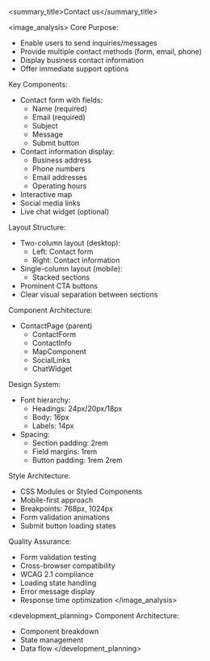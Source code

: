 
<summary_title>Contact us</summary_title>

<image_analysis>
Core Purpose:
- Enable users to send inquiries/messages
- Provide multiple contact methods (form, email, phone)
- Display business contact information
- Offer immediate support options

Key Components:
- Contact form with fields:
  - Name (required)
  - Email (required)
  - Subject
  - Message
  - Submit button
- Contact information display:
  - Business address
  - Phone numbers
  - Email addresses
  - Operating hours
- Interactive map
- Social media links
- Live chat widget (optional)

Layout Structure:
- Two-column layout (desktop):
  - Left: Contact form
  - Right: Contact information
- Single-column layout (mobile):
  - Stacked sections
- Prominent CTA buttons
- Clear visual separation between sections

Component Architecture:
- ContactPage (parent)
  - ContactForm
  - ContactInfo
  - MapComponent
  - SocialLinks
  - ChatWidget

Design System:
- Font hierarchy:
  - Headings: 24px/20px/18px
  - Body: 16px
  - Labels: 14px
- Spacing:
  - Section padding: 2rem
  - Field margins: 1rem
  - Button padding: 1rem 2rem

Style Architecture:
- CSS Modules or Styled Components
- Mobile-first approach
- Breakpoints: 768px, 1024px
- Form validation animations
- Submit button loading states

Quality Assurance:
- Form validation testing
- Cross-browser compatibility
- WCAG 2.1 compliance
- Loading state handling
- Error message display
- Response time optimization
</image_analysis>

<development_planning>
Component Architecture:
- Component breakdown
- State management
- Data flow
</development_planning>
